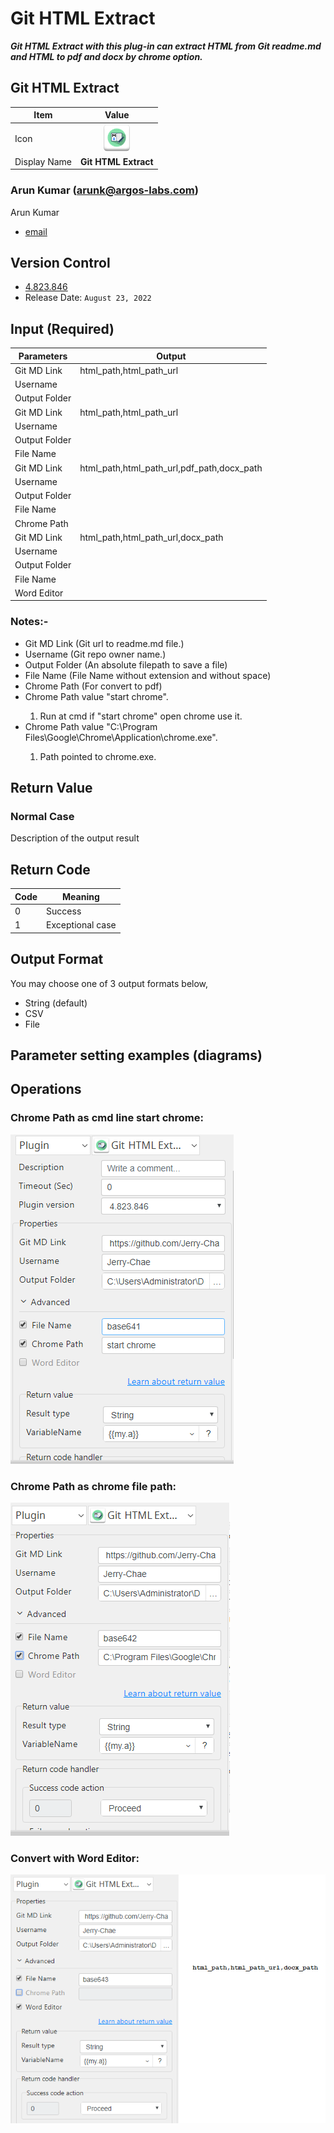 # Git HTML Extract

***Git HTML Extract with this plug-in can extract HTML from Git readme.md and HTML to pdf and docx by chrome option.***


## Git HTML Extract
| Item         |             Value             |
|--------------|:-----------------------------:|
| Icon         | ![Git HTML Extract](icon.png) |
| Display Name |     **Git HTML Extract**      |

### Arun Kumar (arunk@argos-labs.com)

Arun Kumar
* [email](mailto:arunk@argos-labs.com) 
 
## Version Control 
* [4.823.846](setup.yaml)
* Release Date: `August 23, 2022`

## Input (Required)
| Parameters     | Output                                     |
|----------------|--------------------------------------------|
| Git MD Link    | html_path,html_path_url                    |
| Username       |                                            |
| Output Folder  |                                            |
| Git MD Link    | html_path,html_path_url                    |
| Username       |                                            |
| Output Folder  |                                            |
| File Name      |                                            |
| Git MD Link    | html_path,html_path_url,pdf_path,docx_path |
| Username       |                                            |
| Output Folder  |                                            |
| File Name      |                                            |
| Chrome Path    |                                            |
| Git MD Link    | html_path,html_path_url,docx_path          |
| Username       |                                            |
| Output Folder  |                                            |
| File Name      |                                            |
| Word Editor    |                                            |


### Notes:-
<ul>
    <li>Git MD Link (Git url to readme.md file.)</li>
    <li>Username (Git repo owner name.)</li>
    <li>Output Folder (An absolute filepath to save a file)</li>
    <li>File Name (File Name without extension and without space)</li>
    <li>Chrome Path (For convert to pdf)</li>
    <li>Chrome Path value "start chrome".</li>
    <ol>
        <li>Run at cmd if "start chrome" open chrome use it.</li>
    </ol>
    <li>Chrome Path value "C:\Program Files\Google\Chrome\Application\chrome.exe".</li>
    <ol>
        <li>Path pointed to chrome.exe.</li>
    </ol>
</ul>

## Return Value

### Normal Case
Description of the output result

## Return Code
| Code | Meaning                      |
|------|------------------------------|
| 0    | Success                      |
| 1    | Exceptional case             |

## Output Format
You may choose one of 3 output formats below,

<ul>
  <li>String (default)</li>
  <li>CSV</li>
  <li>File</li>
</ul>  


## Parameter setting examples (diagrams)

## Operations


### Chrome Path as cmd line start chrome:

![Git HTML Extract Input Data](README_1.png)


### Chrome Path as chrome file path:

![Git HTML Extract Input Data](README_2.png)

### Convert with Word Editor:

![Git HTML Extract Input Data](README_3.png)
